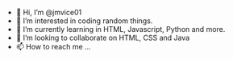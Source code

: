 - 👋 Hi, I’m @jmvice01
- 👀 I’m interested in coding random things.
- 🌱 I’m currently learning in HTML, Javascript, Python and more.
- 💞️ I’m looking to collaborate on HTML, CSS and Java
- 📫 How to reach me ...

<!---
jmvice01/jmvice01 is ✨ repository because its `README.md` (this file) appears on your GitHub profile.
You can click the Preview link to take a look at your changes.
--->
